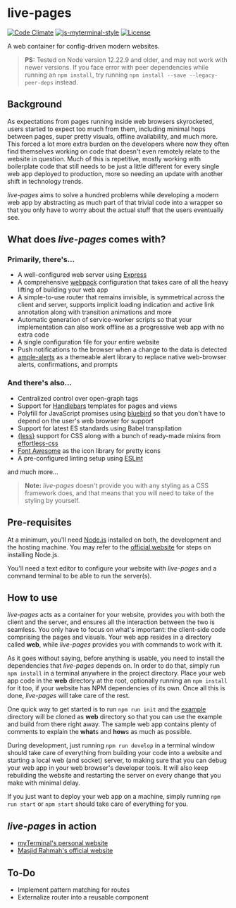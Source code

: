 # live-pages

[![Code Climate](https://codeclimate.com/github/team-fluxion/live-pages.png)](https://codeclimate.com/github/team-fluxion/live-pages)
[![js-myterminal-style](https://img.shields.io/badge/code%20style-myterminal-blue.svg)](https://www.npmjs.com/package/eslint-config-myterminal)
[![License](https://img.shields.io/github/license/team-fluxion/live-pages.svg)](https://opensource.org/licenses/MIT)

A web container for config-driven modern websites.

> **PS:** Tested on Node version 12.22.9 and older, and may not work with newer versions. If you face error with peer dependencies while running an `npm install`, try running `npm install --save --legacy-peer-deps` instead.

## Background

As expectations from pages running inside web browsers skyrocketed, users started to expect too much from them, including minimal hops between pages, super pretty visuals, offline availability, and much more. This forced a lot more extra burden on the developers where now they often find themselves working on code that doesn't even remotely relate to the website in question. Much of this is repetitive, mostly working with boilerplate code that still needs to be just a little different for every single web app deployed to production, more so needing an update with another shift in technology trends.

*live-pages* aims to solve a hundred problems while developing a modern web app by abstracting as much part of that trivial code into a wrapper so that you only have to worry about the actual stuff that the users eventually see.

## What does *live-pages* comes with?

### Primarily, there's...

* A well-configured web server using [Express](https://expressjs.com)
* A comprehensive [webpack](https://webpack.js.org) configuration that takes care of all the heavy lifting of building your web app
* A simple-to-use router that remains invisible, is symmetrical across the client and server, supports implicit loading indication and active link annotation along with transition animations and more
* Automatic generation of service-worker scripts so that your implementation can also work offline as a progressive web app with no extra code
* A single configuration file for your entire website
* Push notifications to the browser when a change to the data is detected
* [ample-alerts](https://npmjs.com/package/ample-alerts) as a themeable alert library to replace native web-browser alerts, confirmations, and prompts

### And there's also...

* Centralized control over open-graph tags
* Support for [Handlebars](https://handlebarsjs.com) templates for pages and views
* Polyfill for JavaScript promises using [bluebird](https://www.npmjs.com/package/bluebird) so that you don't have to depend on the user's web browser for support
* Support for latest ES standards using Babel transpilation
* [{less}](http://lesscss.org) support for CSS along with a bunch of ready-made mixins from [effortless-css](https://www.npmjs.com/package/effortless-css)
* [Font Awesome](https://fontawesome.com) as the icon library for pretty icons
* A pre-configured linting setup using [ESLint](https://eslint.org)

and much more...

> **Note:** *live-pages* doesn't provide you with any styling as a CSS framework does, and that means that you will need to take of the styling by yourself.

## Pre-requisites

At a minimum, you'll need [Node.js](https://nodejs.org) installed on both, the development and the hosting machine. You may refer to the [official website](https://nodejs.org) for steps on installing Node.js.

You'll need a text editor to configure your website with *live-pages* and a command terminal to be able to run the server(s).

## How to use

*live-pages* acts as a container for your website, provides you with both the client and the server, and ensures all the interaction between the two is seamless. You only have to focus on what's important: the client-side code comprising the pages and visuals. Your web app resides in a directory called **web**, while *live-pages* provides you with commands to work with it.

As it goes without saying, before anything is usable, you need to install the dependencies that *live-pages* depends on. In order to do that, simply run `npm install` in a terminal anywhere in the project directory. Place your web app code in the **web** directory at the root, optionally running an `npm install` for it too, if your website has NPM dependencies of its own. Once all this is done, *live-pages* will take care of the rest.

One quick way to get started is to run `npm run init` and the [example](example) directory will be cloned as **web** directory so that you can use the example and build from there right away. The sample web app contains plenty of comments to explain the **what**s and **how**s as much as possible.

During development, just running `npm run develop` in a terminal window should take care of everything from building your code into a website and starting a local web (and socket) server, to making sure that you can debug your web app in your web browser's developer tools. It will also keep rebuilding the website and restarting the server on every change that you make with minimal delay.

If you just want to deploy your web app on a machine, simply running `npm run start` or `npm start` should take care of everything for you.


## *live-pages* in action

- [myTerminal's personal website](https://myterminal.me)
- [Masjid Rahmah's official website](https://masjidrahmah.us)

## To-Do

* Implement pattern matching for routes
* Externalize router into a reusable component
